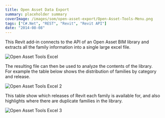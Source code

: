 ```yaml
---
title: Open Asset Data Export
summary: placeholder summary
coverImage: /images/som/open-asset-export/Open-Asset-Tools-Menu.png
tags: ["C#.Net", "REST", "Revit", "Revit API"]
date: "2014-08-08"
---
```


This Revit add-in connects to the API of an Open Asset BIM library and extracts all the family information into a single large excel file.

![Open Asset Tools Excel](/images/som/open-asset-export/Open-Asset-Tools-Excel.png)

The resulting file can then be used to analyze the contents of the library. For example the table below shows the distribution of families by category and release.

![Open Asset Tools Excel 2](/images/som/open-asset-export/Open-Asset-Tools-Excel-2.png)

This table show which releases of Revit each family is available for, and also highlights where there are duplicate families in the library.

![Open Asset Tools Excel 3](/images/som/open-asset-export/Open-Asset-Tools-Excel-3.png)
